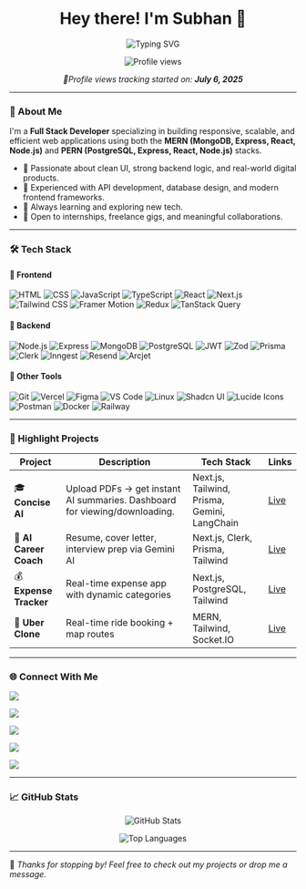 <h1 align="center">Hey there! I'm Subhan 👋</h1>
<p align="center">
  <img src="https://readme-typing-svg.demolab.com?font=Fira+Code&pause=1000&color=F38CAC&center=true&vCenter=true&width=450&lines=Full+Stack+Developer;Freelancer;Open+Source+Contributor;Always+Learning+and+Building" alt="Typing SVG" />
</p>


<p align="center">
  <img src="https://komarev.com/ghpvc/?username=SubhanAlom009&color=F38CAC&style=flat-square" alt="Profile views" />
</p>

<p align="center"><em>📍Profile views tracking started on: <strong>July 6, 2025</strong></em></p>

---

### 🌸 About Me

I'm a **Full Stack Developer** specializing in building responsive, scalable, and efficient web applications using both the **MERN (MongoDB, Express, React, Node.js)** and **PERN (PostgreSQL, Express, React, Node.js)** stacks.

- 🧠 Passionate about clean UI, strong backend logic, and real-world digital products.
- 🚀 Experienced with API development, database design, and modern frontend frameworks.
- 🌱 Always learning and exploring new tech.
- 🤝 Open to internships, freelance gigs, and meaningful collaborations.

---

### 🛠️ Tech Stack

#### 🧩 Frontend
![HTML](https://img.shields.io/badge/HTML-E34F26?style=flat&logo=html5&logoColor=white)
![CSS](https://img.shields.io/badge/CSS-1572B6?style=flat&logo=css3&logoColor=white)
![JavaScript](https://img.shields.io/badge/JavaScript-F7DF1E?style=flat&logo=javascript&logoColor=black)
![TypeScript](https://img.shields.io/badge/TypeScript-3178C6?style=flat&logo=typescript&logoColor=white)
![React](https://img.shields.io/badge/React-61DAFB?style=flat&logo=react&logoColor=black)
![Next.js](https://img.shields.io/badge/Next.js-000000?style=flat&logo=nextdotjs&logoColor=white)
![Tailwind CSS](https://img.shields.io/badge/TailwindCSS-38B2AC?style=flat&logo=tailwind-css&logoColor=white)
![Framer Motion](https://img.shields.io/badge/Framer_Motion-EF497A?style=flat&logo=framer&logoColor=white)
![Redux](https://img.shields.io/badge/Redux-764ABC?style=flat&logo=redux&logoColor=white)
![TanStack Query](https://img.shields.io/badge/TanStack_Query-FF4154?style=flat&logo=react-query&logoColor=white)

#### 🧩 Backend
![Node.js](https://img.shields.io/badge/Node.js-339933?style=flat&logo=node.js&logoColor=white)
![Express](https://img.shields.io/badge/Express-000000?style=flat&logo=express&logoColor=white)
![MongoDB](https://img.shields.io/badge/MongoDB-47A248?style=flat&logo=mongodb&logoColor=white)
![PostgreSQL](https://img.shields.io/badge/PostgreSQL-336791?style=flat&logo=postgresql&logoColor=white)
![JWT](https://img.shields.io/badge/JWT-000000?style=flat&logo=jsonwebtokens&logoColor=white)
![Zod](https://img.shields.io/badge/Zod-DD0031?style=flat)
![Prisma](https://img.shields.io/badge/Prisma-2D3748?style=flat&logo=prisma&logoColor=white)
![Clerk](https://img.shields.io/badge/Clerk-3C2BFE?style=flat&logo=clerk&logoColor=white)
![Inngest](https://img.shields.io/badge/Inngest-000000?style=flat)
![Resend](https://img.shields.io/badge/Resend-FF6C37?style=flat)
![Arcjet](https://img.shields.io/badge/Arcjet-000000?style=flat)

#### 🧰 Other Tools
![Git](https://img.shields.io/badge/Git-F05032?style=flat&logo=git&logoColor=white)
![Vercel](https://img.shields.io/badge/Vercel-000000?style=flat&logo=vercel&logoColor=white)
![Figma](https://img.shields.io/badge/Figma-F24E1E?style=flat&logo=figma&logoColor=white)
![VS Code](https://img.shields.io/badge/VS_Code-007ACC?style=flat&logo=visual-studio-code&logoColor=white)
![Linux](https://img.shields.io/badge/Linux-FCC624?style=flat&logo=linux&logoColor=black)
![Shadcn UI](https://img.shields.io/badge/Shadcn_UI-18181B?style=flat)
![Lucide Icons](https://img.shields.io/badge/Lucide_Icons-FFD700?style=flat)
![Postman](https://img.shields.io/badge/Postman-FF6C37?style=flat&logo=postman&logoColor=white)
![Docker](https://img.shields.io/badge/Docker-2496ED?style=flat&logo=docker&logoColor=white)
![Railway](https://img.shields.io/badge/Railway-000000?style=flat&logo=railway&logoColor=white)

---

### 💼 Highlight Projects

| Project | Description | Tech Stack | Links |
|--------|-------------|------------|-------|
| 🎓 **Concise AI** | Upload PDFs → get instant AI summaries. Dashboard for viewing/downloading. | Next.js, Tailwind, Prisma, Gemini, LangChain | [Live](https://github.com/SubhanAlom009/ConciseAI) |
| 🤖 **AI Career Coach** | Resume, cover letter, interview prep via Gemini AI | Next.js, Clerk, Prisma, Tailwind | [Live](https://github.com/SubhanAlom009/AI-Career-Coach) |
| 💰 **Expense Tracker** | Real-time expense app with dynamic categories | Next.js, PostgreSQL, Tailwind | [Live](https://github.com/SubhanAlom009/Expense-Tracker-App) |
| 🚗 **Uber Clone** | Real-time ride booking + map routes | MERN, Tailwind, Socket.IO | [Live](https://github.com/SubhanAlom009/uber-clone-Full-Stack) |

---

### 🌐 Connect With Me

<p align="left">
  <a href="https://subhanalom.live" target="_blank">
    <img src="https://img.shields.io/badge/Portfolio-subhanalom.live-F38CAC?style=for-the-badge&logo=vercel&logoColor=white" />
  </a>
</p>

<p align="left">
  <a href="https://github.com/SubhanAlom009" target="_blank">
    <img src="https://img.shields.io/badge/GitHub-SubhanAlom009-181717?style=for-the-badge&logo=github&logoColor=white" />
  </a>
</p>

<p align="left">
  <a href="https://linkedin.com/in/subhanalom" target="_blank">
    <img src="https://img.shields.io/badge/LinkedIn-SubhanAlom009-0A66C2?style=for-the-badge&logo=linkedin&logoColor=white" />
  </a>
</p>

<p align="left">
  <a href="https://x.com/BreathSubhan" target="_blank">
    <img src="https://img.shields.io/badge/X-BreathSubhan-000000?style=for-the-badge&logo=twitter&logoColor=white" />
  </a>
</p>

<p align="left">
  <a href="mailto:subhanalombasic123@gmail.com" target="_blank">
    <img src="https://img.shields.io/badge/Gmail-subhanalombasic123@gmail.com-D14836?style=for-the-badge&logo=gmail&logoColor=white" />
  </a>
</p>

---

### 📈 GitHub Stats

<p align="center">
  <img src="https://github-readme-stats.vercel.app/api?username=SubhanAlom009&show_icons=true&theme=rose_pine&hide_border=true" alt="GitHub Stats" />
</p>

<p align="center">
  <img src="https://github-readme-stats.vercel.app/api/top-langs/?username=SubhanAlom009&layout=compact&theme=rose_pine&hide_border=true" alt="Top Languages" />
</p>

---

🌸 _Thanks for stopping by! Feel free to check out my projects or drop me a message._
